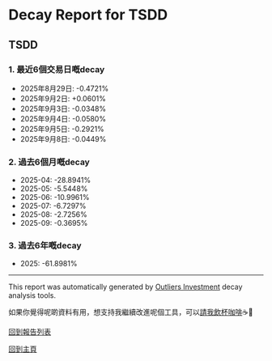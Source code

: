 # Decay Report for TSDD

## TSDD

### 1. 最近6個交易日嘅decay

- 2025年8月29日: -0.4721%
- 2025年9月2日: +0.0601%
- 2025年9月3日: -0.0348%
- 2025年9月4日: -0.0580%
- 2025年9月5日: -0.2921%
- 2025年9月8日: -0.0449%

### 2. 過去6個月嘅decay

- 2025-04: -28.8941%
- 2025-05: -5.5448%
- 2025-06: -10.9961%
- 2025-07: -6.7297%
- 2025-08: -2.7256%
- 2025-09: -0.3695%

### 3. 過去6年嘅decay

- 2025: -61.8981%

------------------------------
This report was automatically generated by [Outliers Investment](https://outliersecon.github.io/Outliers-Investment/) decay analysis tools.

如果你覺得呢啲資料有用，想支持我繼續改進呢個工具，可以[請我飲杯咖啡](https://buymeacoffee.com/outliersecon)☕🙏

[回到報告列表](https://outliersecon.github.io/Outliers-Investment/reports/reports_public)

[回到主頁](https://outliersecon.github.io/Outliers-Investment/)